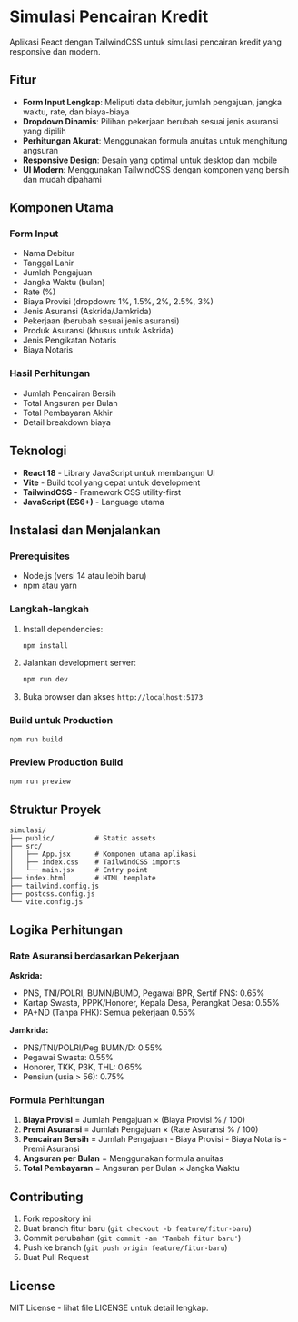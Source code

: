 # Simulasi Pencairan Kredit

Aplikasi React dengan TailwindCSS untuk simulasi pencairan kredit yang responsive dan modern.

## Fitur

- **Form Input Lengkap**: Meliputi data debitur, jumlah pengajuan, jangka waktu, rate, dan biaya-biaya
- **Dropdown Dinamis**: Pilihan pekerjaan berubah sesuai jenis asuransi yang dipilih
- **Perhitungan Akurat**: Menggunakan formula anuitas untuk menghitung angsuran
- **Responsive Design**: Desain yang optimal untuk desktop dan mobile
- **UI Modern**: Menggunakan TailwindCSS dengan komponen yang bersih dan mudah dipahami

## Komponen Utama

### Form Input
- Nama Debitur
- Tanggal Lahir
- Jumlah Pengajuan
- Jangka Waktu (bulan)
- Rate (%)
- Biaya Provisi (dropdown: 1%, 1.5%, 2%, 2.5%, 3%)
- Jenis Asuransi (Askrida/Jamkrida)
- Pekerjaan (berubah sesuai jenis asuransi)
- Produk Asuransi (khusus untuk Askrida)
- Jenis Pengikatan Notaris
- Biaya Notaris

### Hasil Perhitungan
- Jumlah Pencairan Bersih
- Total Angsuran per Bulan
- Total Pembayaran Akhir
- Detail breakdown biaya

## Teknologi

- **React 18** - Library JavaScript untuk membangun UI
- **Vite** - Build tool yang cepat untuk development
- **TailwindCSS** - Framework CSS utility-first
- **JavaScript (ES6+)** - Language utama

## Instalasi dan Menjalankan

### Prerequisites
- Node.js (versi 14 atau lebih baru)
- npm atau yarn

### Langkah-langkah

1. Install dependencies:
   ```bash
   npm install
   ```

2. Jalankan development server:
   ```bash
   npm run dev
   ```

3. Buka browser dan akses `http://localhost:5173`

### Build untuk Production

```bash
npm run build
```

### Preview Production Build

```bash
npm run preview
```

## Struktur Proyek

```
simulasi/
├── public/          # Static assets
├── src/
│   ├── App.jsx      # Komponen utama aplikasi
│   ├── index.css    # TailwindCSS imports
│   └── main.jsx     # Entry point
├── index.html       # HTML template
├── tailwind.config.js
├── postcss.config.js
└── vite.config.js
```

## Logika Perhitungan

### Rate Asuransi berdasarkan Pekerjaan

**Askrida:**
- PNS, TNI/POLRI, BUMN/BUMD, Pegawai BPR, Sertif PNS: 0.65%
- Kartap Swasta, PPPK/Honorer, Kepala Desa, Perangkat Desa: 0.55%
- PA+ND (Tanpa PHK): Semua pekerjaan 0.55%

**Jamkrida:**
- PNS/TNI/POLRI/Peg BUMN/D: 0.55%
- Pegawai Swasta: 0.55%
- Honorer, TKK, P3K, THL: 0.65%
- Pensiun (usia > 56): 0.75%

### Formula Perhitungan

1. **Biaya Provisi** = Jumlah Pengajuan × (Biaya Provisi % / 100)
2. **Premi Asuransi** = Jumlah Pengajuan × (Rate Asuransi % / 100)
3. **Pencairan Bersih** = Jumlah Pengajuan - Biaya Provisi - Biaya Notaris - Premi Asuransi
4. **Angsuran per Bulan** = Menggunakan formula anuitas
5. **Total Pembayaran** = Angsuran per Bulan × Jangka Waktu

## Contributing

1. Fork repository ini
2. Buat branch fitur baru (`git checkout -b feature/fitur-baru`)
3. Commit perubahan (`git commit -am 'Tambah fitur baru'`)
4. Push ke branch (`git push origin feature/fitur-baru`)
5. Buat Pull Request

## License

MIT License - lihat file LICENSE untuk detail lengkap.
